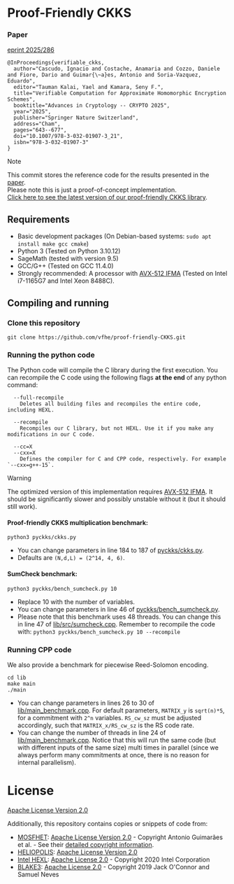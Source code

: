 # Proof-Friendly CKKS



### Paper

[eprint 2025/286](https://ia.cr/2025/286)

```
@InProceedings{verifiable_ckks,
  author="Cascudo, Ignacio and Costache, Anamaria and Cozzo, Daniele and Fiore, Dario and Guimar{\~a}es, Antonio and Soria-Vazquez, Eduardo",
  editor="Tauman Kalai, Yael and Kamara, Seny F.",
  title="Verifiable Computation for Approximate Homomorphic Encryption Schemes",
  booktitle="Advances in Cryptology -- CRYPTO 2025",
  year="2025",
  publisher="Springer Nature Switzerland",
  address="Cham",
  pages="643--677",
  doi="10.1007/978-3-032-01907-3_21",
  isbn="978-3-032-01907-3"
}
```

> [!NOTE]
> This commit stores the reference code for the results presented in the [paper](https://ia.cr/2025/286).\
> Please note this is just a proof-of-concept implementation. \
> [Click here to see the latest version of our proof-friendly CKKS library](https://github.com/vfhe/proof-friendly-CKKS).

## Requirements

- Basic development packages (On Debian-based systems: `sudo apt install make gcc cmake`)
- Python 3 (Tested on Python 3.10.12)
- SageMath (tested with version 9.5)
- GCC/G++ (Tested on GCC 11.4.0)
- Strongly recommended: A processor with [AVX-512 IFMA](https://en.wikipedia.org/wiki/Advanced_Vector_Extensions#AVX-IFMA) (Tested on Intel i7-1165G7 and Intel Xeon 8488C).

## Compiling and running

### Clone this repository

```
git clone https://github.com/vfhe/proof-friendly-CKKS.git
```

### Running the python code


The Python code will compile the C library during the first execution. You can recompile the C code using the following flags **at the end** of any python command:
```
  --full-recompile
    Deletes all building files and recompiles the entire code, including HEXL.
```

```
  --recompile
    Recompiles our C library, but not HEXL. Use it if you make any modifications in our C code.
```

```
  --cc=X
  --cxx=X
    Defines the compiler for C and CPP code, respectively. For example `--cxx=g++-15`.
```

> [!WARNING]
> The optimized version of this implementation requires [AVX-512 IFMA](https://en.wikipedia.org/wiki/Advanced_Vector_Extensions#AVX-IFMA). It should be significantly slower and possibly unstable without it (but it should still work).
  

#### Proof-friendly CKKS multiplication benchmark:

```
python3 pyckks/ckks.py
```

- You can change parameters in line 184 to 187 of [pyckks/ckks.py](./pyckks/ckks.py). 
- Defaults are `(N,d,L) = (2^14, 4, 6)`.

#### SumCheck benchmark:
```
python3 pyckks/bench_sumcheck.py 10
```
- Replace 10 with the number of variables.
- You can change parameters in line 46 of [pyckks/bench_sumcheck.py](./pyckks/bench_sumcheck.py). 
- Please note that this benchmark uses 48 threads. You can change this in line 47 of [lib/src/sumcheck.cpp](./lib/src/sumcheck.cpp). Remember to recompile the code with:
`
python3 pyckks/bench_sumcheck.py 10 --recompile
`

### Running CPP code
We also provide a benchmark for piecewise Reed-Solomon encoding.
```
cd lib
make main
./main
```
- You can change parameters in lines 26 to 30 of [lib/main_benchmark.cpp](./lib/main_benchmark.cpp). For default parameters, `MATRIX_y` is `sqrt(n)*5`, for a commitment with `2^n` variables. `RS_cw_sz` must be adjusted accordingly, such that `MATRIX_x/RS_cw_sz` is the RS code rate.
- You can change the number of threads in line 24 of [lib/main_benchmark.cpp](./lib/main_benchmark.cpp). Notice that this will run the same code (but with different inputs of the same size) multi times in parallel (since we always perform many commitments at once, there is no reason for internal parallelism). 


# License

[Apache License Version 2.0](./LICENSE)

Additionally, this repository contains copies or snippets of code from:

- [MOSFHET](https://github.com/antoniocgj/MOSFHET): [Apache License Version 2.0](https://github.com/antoniocgj/MOSFHET/blob/main/LICENSE) - Copyright Antonio Guimarães et al. - See their [detailed copyright information](https://github.com/antoniocgj/MOSFHET/tree/main?tab=readme-ov-file#license).
- [HELIOPOLIS](https://github.com/antoniocgj/HELIOPOLIS): [Apache License Version 2.0](https://github.com/antoniocgj/HELIOPOLIS/blob/main/LICENSE)
- [Intel HEXL](https://github.com/intel/hexl): [Apache License 2.0](https://github.com/intel/hexl/blob/development/LICENSE) - Copyright 2020 Intel Corporation
- [BLAKE3](https://github.com/BLAKE3-team/BLAKE3): [Apache License 2.0](https://github.com/BLAKE3-team/BLAKE3/blob/master/LICENSE_A2) - Copyright 2019 Jack O'Connor and Samuel Neves